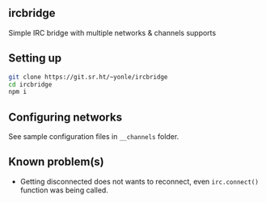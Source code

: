 ## ircbridge
Simple IRC bridge with multiple networks & channels supports

## Setting up
```sh
git clone https://git.sr.ht/~yonle/ircbridge
cd ircbridge
npm i
```

## Configuring networks
See sample configuration files in `__channels` folder.

## Known problem(s)
- Getting disconnected does not wants to reconnect, even `irc.connect()` function was being called.

